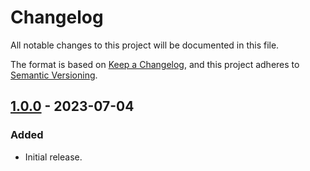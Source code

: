 # Changelog

All notable changes to this project will be documented in this file.

The format is based on [Keep a Changelog](https://keepachangelog.com/en/1.0.0/),
and this project adheres to [Semantic Versioning](https://semver.org/spec/v2.0.0.html).


## [1.0.0] - 2023-07-04

### Added
- Initial release.


[1.0.0]: https://github.com/shadowbane/laravel-gelf-logger/releases/tag/v1.0.0
